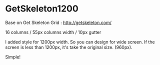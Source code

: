 GetSkeleton1200
===============

Base on Get Skeleton Grid : http://getskeleton.com/

16 columns /
55px columns width /
10px gutter

I added style for 1200px width. So you can design for wide screen. If the screen is less than 1200px, it's take the original size. (960px).

Simple!